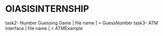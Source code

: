 # OIASISINTERNSHIP
task2- Number Guessing Game | file name | = GuessNumber
task3- ATM interface | file name | = ATMExample
